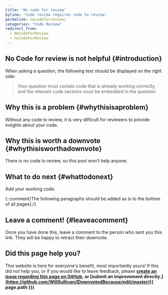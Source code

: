 ```yaml
---
title: 'No code for review'
byline: 'Code review requires code to review'
permalink: nocodeforreview/
categories: "Code Review"
redirect_from:
  - NoCodeForReview
  - noCodeForReview
---
```

## No Code for review is not helpful {#introduction}
When asking a question, the following text should be displayed on the right side:

> Your question must contain code that is already working correctly, and the relevant code sections must be embedded in the question. 

## Why this is a problem {#whythisisaproblem}
Without any code to review, it is very difficult for reviewers to provide insights about your code.

## Why this is worth a downvote {#whythisisworthadownvote}
There is no code to review, so this post won't help anyone.

## What to do next {#whattodonext}
Add your working code.

{::comment}The following paragraphs should be added as is to the bottom of all pages{:/}
## Leave a comment! {#leaveacomment}
Once you have done this, leave a comment to the person who sent you this link. They will be happy to retract their downvote.

## Did this page help you?
This website is here for everyone's benefit, most importantly yours! If this did <i>not</i> help you, or if you would
like to leave feedback, please **[create an issue regarding this page on GitHub,](https://github.com/WillSullivan/IDownvotedBecause/issues/new) or [submit an improvement directly.](https://github.com/WillSullivan/IDownvotedBecause/edit/master/{{ page.path }})**

